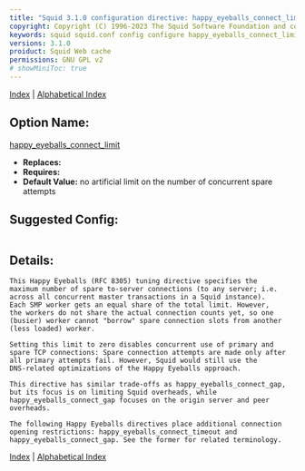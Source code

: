 ```yaml
---
title: "Squid 3.1.0 configuration directive: happy_eyeballs_connect_limit"
copyright: Copyright (C) 1996-2023 The Squid Software Foundation and contributors
keywords: squid squid.conf config configure happy_eyeballs_connect_limit
versions: 3.1.0
proiduct: Squid Web cache
permissions: GNU GPL v2
# showMiniToc: true
---
```

[Index](index#toc_happy_eyeballs_connect_limit) | [Alphabetical Index](index_all#toc_happy_eyeballs_connect_limit)

## Option Name:
[happy_eyeballs_connect_limit](#happy_eyeballs_connect_limit)
 * **Replaces:** 
 * **Requires:** 
 * **Default Value:** no artificial limit on the number of concurrent spare attempts


## Suggested Config:
```plaintext

```

## Details:

	This Happy Eyeballs (RFC 8305) tuning directive specifies the
	maximum number of spare to-server connections (to any server; i.e.
	across all concurrent master transactions in a Squid instance).
	Each SMP worker gets an equal share of the total limit. However,
	the workers do not share the actual connection counts yet, so one
	(busier) worker cannot "borrow" spare connection slots from another
	(less loaded) worker.

	Setting this limit to zero disables concurrent use of primary and
	spare TCP connections: Spare connection attempts are made only after
	all primary attempts fail. However, Squid would still use the
	DNS-related optimizations of the Happy Eyeballs approach.

	This directive has similar trade-offs as happy_eyeballs_connect_gap,
	but its focus is on limiting Squid overheads, while
	happy_eyeballs_connect_gap focuses on the origin server and peer
	overheads.

	The following Happy Eyeballs directives place additional connection
	opening restrictions: happy_eyeballs_connect_timeout and
	happy_eyeballs_connect_gap. See the former for related terminology.



[Index](index#toc_happy_eyeballs_connect_limit) | [Alphabetical Index](index_all#toc_happy_eyeballs_connect_limit)

